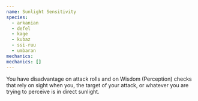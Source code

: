 ```yaml
---
name: Sunlight Sensitivity
species:
  - arkanian
  - defel
  - kage
  - kubaz
  - ssi-ruu
  - umbaran
mechanics:
mechanics: []
---
```

You have disadvantage on attack rolls and on Wisdom (Perception) checks that rely on sight when you, the target of your attack, or whatever you are trying to perceive is in direct sunlight.
